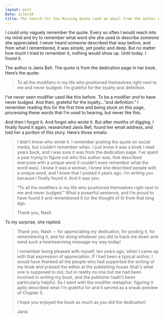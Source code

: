 ```yaml
---
layout: post
Date: 3/14/18
title: The Search for the Missing Quote (and an email from the author who wrote it)
---
```


I could only vaguely remember the quote. Every so often I would reach into my mind and try to remember what word she she used to describe someone she appreciated. I never heard someone described that way before, and from what I remembered, it was simple, yet poetic and deep. But no matter how much I tried to remember it, nothing would show up. Until today. I found it. 

The author is Janis Bell. The quote is from the dedication page in her book. Here’s the quote:

> To all the modifiers in my life who positioned themselves right next to me and never budged. I’m grateful for the loyalty and definition.

I’ve never seen modifier used like this before. To be a modifier *and* to have never budged. And then, grateful for the loyalty...”and definition.” I remember reading this for the first time and being stuck on this page, processing these words that I’m used to hearing, but never like this.

And then I forgot it. And forgot who wrote it. But after months of digging, I finally found it again, researched Janis Bell, found her email address, and told her a portion of this story. Here’s those emails:

> I didn’t know who wrote it. I remember posting the quote on social media, but couldn’t remember when. I just knew it was a book I read years back, and I was sure it was from the dedication page. I’ve spent a year trying to figure out who this author was, that described everyone with a unique word (I couldn’t even remember what the word was). I knew it was a woman, I knew she described people with a unique word, and I knew that I posted it years ago. I’m writing you because I finally found it. And it was you.
> 
> “To all the modifiers in my life who positioned themselves right next to me and never budged.” What a powerful sentence, and I’m proud to have found it and remembered it (or the thought of it) from that long ago.
> 
> Thank you,
> Nash

To my surprise, she replied:

> Thank *you*, Nash -- for appreciating my dedication, for posting it, for remembering it, and for doing whatever you did to track me down and send such a heartwarming message my way today! 
> 
> I remember being pleased with myself, ten years ago, when I came up with that expression of appreciation. If I had been a typical author, I would have thanked all the people who had supported the writing of my book and praised the editor at the publishing house (that's what one is supposed to do); but in reality no one but me had been involved in writing my book, and the publisher hadn't been particularly helpful.  So I went with the modifier metaphor, figuring it aptly described what I'm grateful for and it served as a sneak preview of Chapter 5.
> 
> 
> I hope you enjoyed the book as much as you did the dedication!
> 
> Janis